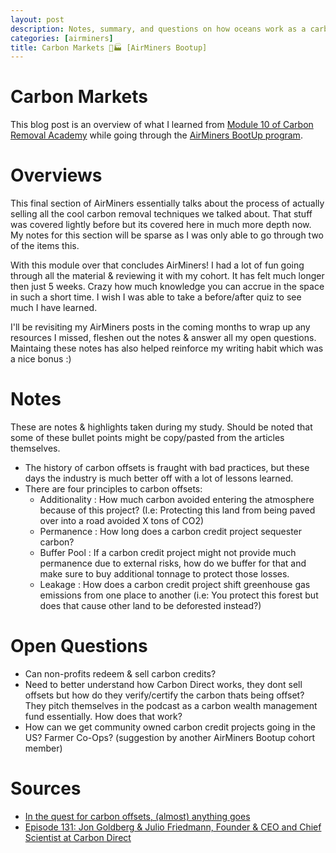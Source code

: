 ```yaml
---
layout: post
description: Notes, summary, and questions on how oceans work as a carbon removal solution.
categories: [airminers]
title: Carbon Markets 🤑🏭 [AirMiners Bootup]
---
```


# Carbon Markets
This blog post is an overview of what I learned from [Module 10 of Carbon Removal Academy](http://climatechangeacademy.com/courses/carbon-removal/10) while going through the [AirMiners BootUp program](https://bootup.airminers.org/).

# Overviews
This final section of AirMiners essentially talks about the process of actually selling all the cool carbon removal techniques we talked about. That stuff was covered lightly before but its covered here in much more depth now. My notes for this section will be sparse as I was only able to go through two of the items this.

With this module over that concludes AirMiners! I had a lot of fun going through all the material & reviewing it with my cohort. It has felt much longer then just 5 weeks. Crazy how much knowledge you can accrue in the space in such a short time. I wish I was able to take a before/after quiz to see much I have learned. 

I'll be revisiting my AirMiners posts in the coming months to wrap up any resources I missed, fleshen out the notes & answer all my open questions. Maintaing these notes has also helped reinforce my writing habit which was a nice bonus :)

# Notes
These are notes & highlights taken during my study. Should be noted that some of these bullet points might be copy/pasted from the articles themselves. 

- The history of carbon offsets is fraught with bad practices, but these days the industry is much better off with a lot of lessons learned. 
- There are four principles to carbon offsets:
    - Additionality : How much carbon avoided entering the atmosphere because of this project? (I.e: Protecting this land from being paved over into a road avoided X tons of CO2)
    - Permanence : How long does a carbon credit project sequester carbon?
    - Buffer Pool : If a carbon credit project might not provide much permanence due to external risks, how do we buffer for that and make sure to buy additional tonnage to protect those losses.
    - Leakage : How does a carbon credit project shift greenhouse gas emissions from one place to another (i.e: You protect this forest but does that cause other land to be deforested instead?)

# Open Questions
- Can non-profits redeem & sell carbon credits?
- Need to better understand how Carbon Direct works, they dont sell offsets but how do they verify/certify the carbon thats being offset? They pitch themselves in the podcast as a carbon wealth management fund essentially. How does that work?
- How can we get community owned carbon credit projects going in the US? Farmer Co-Ops? (suggestion by another AirMiners Bootup cohort member)
# Sources
- [In the quest for carbon offsets, (almost) anything goes](https://www.greenbiz.com/article/quest-carbon-offsets-almost-anything-goes)
- [Episode 131: Jon Goldberg & Julio Friedmann, Founder & CEO and Chief Scientist at Carbon Direct](https://www.myclimatejourney.co/episodes/jon-goldberg-julio-friedmann)